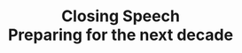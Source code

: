 ---
time: 16.00 – 16.30
title: "<strong>Closing Speech<br>Preparing for the next decade</strong>"
speakers: 
  - Peder Østermark Andreasen
---